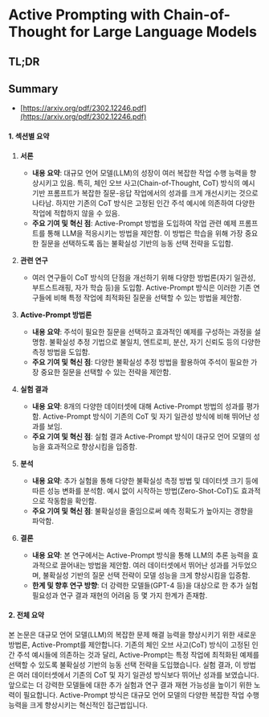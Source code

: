 # Active Prompting with Chain-of-Thought for Large Language Models
## TL;DR
## Summary
- [https://arxiv.org/pdf/2302.12246.pdf](https://arxiv.org/pdf/2302.12246.pdf)

#### 1. 섹션별 요약

1. **서론**
   - **내용 요약**: 대규모 언어 모델(LLM)의 성장이 여러 복잡한 작업 수행 능력을 향상시키고 있음. 특히, 체인 오브 사고(Chain-of-Thought, CoT) 방식의 예시 기반 프롬프트가 복잡한 질문-응답 작업에서의 성과를 크게 개선시키는 것으로 나타남. 하지만 기존의 CoT 방식은 고정된 인간 주석 예시에 의존하여 다양한 작업에 적합하지 않을 수 있음.
   - **주요 기여 및 혁신 점**: Active-Prompt 방법을 도입하여 작업 관련 예제 프롬프트를 통해 LLM을 적응시키는 방법을 제안함. 이 방법은 학습을 위해 가장 중요한 질문을 선택하도록 돕는 불확실성 기반의 능동 선택 전략을 도입함.
  
2. **관련 연구**
   - 여러 연구들이 CoT 방식의 단점을 개선하기 위해 다양한 방법론(자기 일관성, 부트스트래핑, 자가 학습 등)을 도입함. Active-Prompt 방식은 이러한 기존 연구들에 비해 특정 작업에 최적화된 질문을 선택할 수 있는 방법을 제안함.

3. **Active-Prompt 방법론**
   - **내용 요약**: 주석이 필요한 질문을 선택하고 효과적인 예제를 구성하는 과정을 설명함. 불확실성 추정 기법으로 불일치, 엔트로피, 분산, 자기 신뢰도 등의 다양한 측정 방법을 도입함.
   - **주요 기여 및 혁신 점**: 다양한 불확실성 추정 방법을 활용하여 주석이 필요한 가장 중요한 질문을 선택할 수 있는 전략을 제안함.

4. **실험 결과**
   - **내용 요약**: 8개의 다양한 데이터셋에 대해 Active-Prompt 방법의 성과를 평가함. Active-Prompt 방식이 기존의 CoT 및 자기 일관성 방식에 비해 뛰어난 성과를 보임.
   - **주요 기여 및 혁신 점**: 실험 결과 Active-Prompt 방식이 대규모 언어 모델의 성능을 효과적으로 향상시킴을 입증함.

5. **분석**
   - **내용 요약**: 추가 실험을 통해 다양한 불확실성 측정 방법 및 데이터셋 크기 등에 따른 성능 변화를 분석함. 예시 없이 시작하는 방법(Zero-Shot-CoT)도 효과적으로 작동함을 확인함.
   - **주요 기여 및 혁신 점**: 불확실성을 줄임으로써 예측 정확도가 높아지는 경향을 파악함.

6. **결론**
   - **내용 요약**: 본 연구에서는 Active-Prompt 방식을 통해 LLM의 추론 능력을 효과적으로 끌어내는 방법을 제안함. 여러 데이터셋에서 뛰어난 성과를 거두었으며, 불확실성 기반의 질문 선택 전략이 모델 성능을 크게 향상시킴을 입증함.
   - **한계 및 향후 연구 방향**: 더 강력한 모델들(GPT-4 등)을 대상으로 한 추가 실험 필요성과 연구 결과 재현의 어려움 등 몇 가지 한계가 존재함.

#### 2. 전체 요약

본 논문은 대규모 언어 모델(LLM)의 복잡한 문제 해결 능력을 향상시키기 위한 새로운 방법론, Active-Prompt를 제안합니다. 기존의 체인 오브 사고(CoT) 방식이 고정된 인간 주석 예시들에 의존하는 것과 달리, Active-Prompt는 특정 작업에 최적화된 예제를 선택할 수 있도록 불확실성 기반의 능동 선택 전략을 도입했습니다. 실험 결과, 이 방법은 여러 데이터셋에서 기존의 CoT 및 자기 일관성 방식보다 뛰어난 성과를 보였습니다. 앞으로는 더 강력한 모델들에 대한 추가 실험과 연구 결과 재현 가능성을 높이기 위한 노력이 필요합니다. Active-Prompt 방식은 대규모 언어 모델의 다양한 복잡한 작업 수행 능력을 크게 향상시키는 혁신적인 접근법입니다.